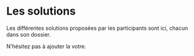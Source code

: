 Les solutions
================

Les différentes solutions proposées par les participants sont ici, chacun dans son dossier.

N'hésitez pas à ajouter la votre.